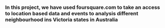 ### In this project, we have used foursquare.com to take an access to location based data and events to analysis different neighbourhood ins Victoria states in Australia
